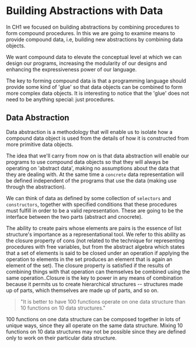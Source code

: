 # Building Abstractions with Data

In CH1 we focused on building abstractions by combining procedures to form compound procedures. In this we are going to examine means to provide compound data, i.e, building new abstractions by combining data objects.

We want compound data to elevate the conceptual level at which we can design our programs, increasing the modularity of our designs and enhancing the expressiveness power of our language.

The key to forming compound data is that a programming language should provide some kind of 'glue' so that data objects can be combined to form more complex data objects. It is interesting to notice that the 'glue' does not need to be anything special: just procedures.

## Data Abstraction

Data abstraction is a methodology that will enable us to isolate how a compound data object is used from the details of how it is constructed from more primitive data objects.

The idea that we'll carry from now on is that data abstraction will enable our programs to use compound data objects so that they will always be operating on 'abstract data', making no assumptions about the data that they are dealing with. At the same time a `concrete` data representation will be defined independent of the programs that use the data (making use through the abstraction).

We can think of data as defined by some collection of `selectors` and `constructors`, together with specified conditions that these procedures must fulfill in order to be a valid representation. These are going to be the interface between the two parts (abstract and cnocrete).

The ability to create pairs whose elements are pairs is the essence of list structure's importance as a representational tool. We refer to this ability as the closure property of cons (not related to the technique for representing procedures with free variables, but from the abstract algebra which states that a set of elements is said to be closed under an operation if applying the operation to elements in the set produces an element that is again an element of the set). The closure property is satisfied if the results of combining things with that operation can themselves be combined using the same operation..Closure is the key to power in any means of combination because it permits us to create hierarchical structures -- structures made up of parts, which themselves are made up of parts, and so on.

> "It is better to have 100 functions operate on one data structure than 10 functions on 10 data structures." 

100 functions on one data structure can be composed together in lots of unique ways, since they all operate on the same data structure. Mixing 10 functions on 10 data structures may not be possible since they are defined only to work on their particular data structure.

